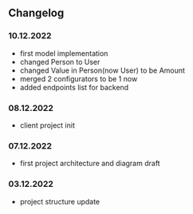 ## Changelog

### 10.12.2022

* first model implementation
* changed Person to User
* changed Value in Person(now User) to be Amount
* merged 2 configurators to be 1 now
* added endpoints list for backend
 
### 08.12.2022

* client project init

### 07.12.2022

* first project architecture and diagram draft


### 03.12.2022

* project structure update
